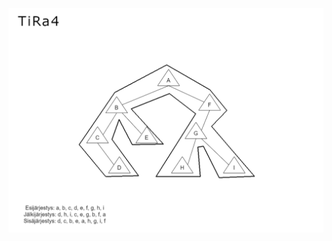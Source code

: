 ![TiRa teht 4](https://raw.githubusercontent.com/wesenbergg/TiRa-k2020/master/TiRa4-Puu/src/TiRa4.png)